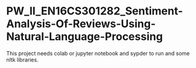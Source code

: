 # PW_II_EN16CS301282_Sentiment-Analysis-Of-Reviews-Using-Natural-Language-Processing
This project needs colab or jupyter notebook and sypder to run and some nltk libraries.
